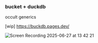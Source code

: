 ### bucket + duckdb

occult generics


[wip] https://buckdb.pages.dev/



![Screen Recording 2025-06-27 at 13 42 21](https://github.com/user-attachments/assets/c68f4229-3ac4-415f-9bfd-de59d42d9500)
